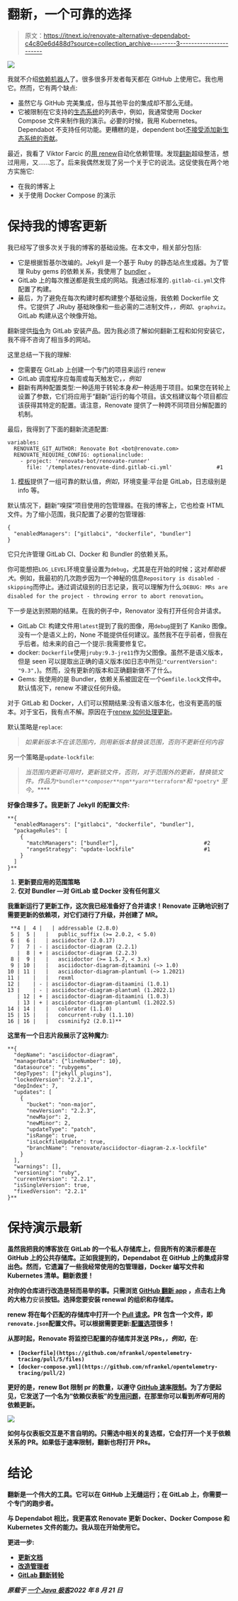 # 翻新，一个可靠的选择

> 原文：<https://itnext.io/renovate-alternative-dependabot-c4c80e6d488d?source=collection_archive---------3----------------------->

![](img/38b11c1206352e58724c68367c9993fa.png)

我就不介绍[依赖机器人](https://github.com/dependabot)了。很多很多开发者每天都在 GitHub 上使用它。我也用它。然而，它有两个缺点:

*   虽然它与 GitHub 完美集成，但与其他平台的集成却不那么无缝。
*   它被限制在它支持的[生态系统](https://docs.github.com/en/code-security/dependabot/dependabot-version-updates/configuration-options-for-the-dependabot.yml-file#package-ecosystem)的列表中，例如，我通常使用 Docker Compose 文件来制作我的演示。必要的时候，我用 Kubernetes。Dependabot 不支持任何功能。更糟糕的是，dependent bot[不接受添加新生态系统的贡献](https://github.com/dependabot/dependabot-core/blob/main/CONTRIBUTING.md#contributing-new-ecosystems)。

最近，我看了 Viktor Farcic 的[用 renew](https://www.youtube.com/watch?v=l0YH557eIiE)自动化依赖管理。发现[翻新](https://www.mend.io/free-developer-tools/renovate/)超级整洁，想过用用，又……忘了。后来我偶然发现了另一个关于它的说法。这促使我在两个地方实施它:

*   在我的博客上
*   关于使用 Docker Compose 的演示

# 保持我的博客更新

我已经写了很多次关于我的博客的基础设施。在本文中，相关部分包括:

*   它是根据哲基尔改编的。Jekyll 是一个基于 Ruby 的静态站点生成器。为了管理 Ruby gems 的依赖关系，我使用了 [bundler](https://bundler.io/) 。
*   GitLab 上的每次推送都是我生成的网站。我通过标准的`.gitlab-ci.yml`文件配置了构建。
*   最后，为了避免在每次构建时都构建整个基础设施，我依赖 Dockerfile 文件。它提供了 JRuby 基础映像和一些必需的二进制文件，*，例如*、`graphviz`。GitLab 构建从这个映像开始。

翻新提供[指令](https://gitlab.com/renovate-bot/renovate-runner/)为 GitLab 安装产品。因为我必须了解如何翻新工程和如何安装它，我不得不咨询了相当多的网站。

这里总结一下我的理解:

*   您需要在 GitLab 上创建一个专门的项目来运行 renew
*   GitLab 调度程序应每周或每天触发它，*，例如*
*   翻新有两种配置类型:一种适用于转轮本身*和*一种适用于项目。如果您在转轮上设置了参数，它们将应用于“翻新”运行的每个项目。该文档建议每个项目都应该获得其特定的配置。请注意，Renovate 提供了一种跨不同项目分解配置的机制。

最后，我得到了下面的翻新流道配置:

```
variables:
  RENOVATE_GIT_AUTHOR: Renovate Bot <bot@renovate.com>
  RENOVATE_REQUIRE_CONFIG: optionalinclude:
    - project: 'renovate-bot/renovate-runner'
      file: '/templates/renovate-dind.gitlab-ci.yml'              #1
```

1.  [模板](https://gitlab.com/renovate-bot/renovate-runner/-/blob/main/templates/renovate-dind.gitlab-ci.yml)提供了一组可靠的默认值，*例如*，环境变量:平台是 GitLab，日志级别是 info 等。

默认情况下，翻新“嗅探”项目使用的包管理器。在我的博客上，它也检查 HTML 文件。为了缩小范围，我只配置了必要的包管理器:

```
{
  "enabledManagers": ["gitlabci", "dockerfile", "bundler"]
}
```

它只允许管理 GitLab CI、Docker 和 Bundler 的依赖关系。

你可能想把`LOG_LEVEL`环境变量设置为`debug`，尤其是在开始的时候；这对*帮助极大*。例如，我最初的几次跑步因为一个神秘的信息`Repository is disabled - skipping`而停止。通过调试级别的日志记录，我可以理解为什么:`DEBUG: MRs are disabled for the project - throwing error to abort renovation`。

下一步是达到预期的结果。在我的例子中，Renovator 没有打开任何合并请求。

*   GitLab CI:
    构建文件用`latest`提到了我的图像，用`debug`提到了 Kaniko 图像。没有一个是语义上的，None 不能提供任何建议。虽然我不在乎前者，但我在乎后者。给未来的自己一个提示:我需要修复它。
*   docker:
    `Dockerfile`使用`jruby:9.3-jre11`作为父图像。虽然不是语义版本，但是 seen 可以提取出正确的语义版本(如日志中所见:`"currentVersion": "9.3",`)。然而，没有更新的版本和正确翻新做不了什么。
*   Gems:
    我使用的是 Bundler，依赖关系被固定在一个`Gemfile.lock`文件中。默认情况下，renew 不建议任何升级。

对于 GitLab 和 Docker，人们可以预期结果:没有语义版本化，也没有更高的版本。对于宝石，我有点不解。原因在于[renew 如何处理更新](https://docs.renovatebot.com/configuration-options/#rangestrategy)。

默认策略是`replace`:

> *如果新版本不在该范围内，则用新版本替换该范围，否则不更新任何内容*

另一个策略是`update-lockfile`:

> *当范围内更新可用时，更新锁文件，否则，对于范围外的更新，替换锁文件。作品为*`*bundler*`*`*composer*`*`*npm*`*`*yarn*`*`*terraform*`*和* `*poetry*` *至今。*****

**好像合理多了。我更新了 Jekyll 的配置文件:**

```
**{
  "enabledManagers": ["gitlabci", "dockerfile", "bundler"],
  "packageRules": [
    {
      "matchManagers": ["bundler"],                           #2
      "rangeStrategy": "update-lockfile"                      #1
    }
  ]
}**
```

1.  **更新要应用的范围策略**
2.  **仅对 Bundler —对 GitLab 或 Docker 没有任何意义**

**我重新运行了更新工作，这次我已经准备好了合并请求！Renovate 正确地识别了需要更新的依赖项，对它们进行了升级，并创建了 MR。**

```
 **4 |  4 |   | addressable (2.8.0)
 5 |  5 |   |   public_suffix (>= 2.0.2, < 5.0)
 6 |  6 |   | asciidoctor (2.0.17)
 7 |  7 | - | asciidoctor-diagram (2.2.1)
   |  8 | + | asciidoctor-diagram (2.2.3)
 8 |  9 |   |   asciidoctor (>= 1.5.7, < 3.x)
 9 | 10 |   |   asciidoctor-diagram-ditaamini (~> 1.0)
10 | 11 |   |   asciidoctor-diagram-plantuml (~> 1.2021)
11 |    |   |   rexml
12 |    | - | asciidoctor-diagram-ditaamini (1.0.1)
13 |    | - | asciidoctor-diagram-plantuml (1.2022.1)
   | 12 | + | asciidoctor-diagram-ditaamini (1.0.3)
   | 13 | + | asciidoctor-diagram-plantuml (1.2022.5)
14 | 14 |   |   colorator (1.1.0)
15 | 15 |   |   concurrent-ruby (1.1.10)
16 | 16 |   |   cssminify2 (2.0.1)**
```

**这里有一个日志片段展示了这种魔力:**

```
**{
  "depName": "asciidoctor-diagram",
  "managerData": {"lineNumber": 10},
  "datasource": "rubygems",
  "depTypes": ["jekyll_plugins"],
  "lockedVersion": "2.2.1",
  "depIndex": 7,
  "updates": [
    {
      "bucket": "non-major",
      "newVersion": "2.2.3",
      "newMajor": 2,
      "newMinor": 2,
      "updateType": "patch",
      "isRange": true,
      "isLockfileUpdate": true,
      "branchName": "renovate/asciidoctor-diagram-2.x-lockfile"
    }
  ],
  "warnings": [],
  "versioning": "ruby",
  "currentVersion": "2.2.1",
  "isSingleVersion": true,
  "fixedVersion": "2.2.1"
}**
```

# **保持演示最新**

**虽然我把我的博客放在 GitLab 的一个私人存储库上，但我所有的演示都是在 GitHub 上的公共存储库。正如我提到的，Dependabot 在 GitHub 上的集成非常出色。然而，它遗漏了一些我经常使用的包管理器，Docker 编写文件和 Kubernetes 清单。翻新救援！**

**对你的仓库进行改造是轻而易举的事。只需浏览 [GitHub 翻新 app](https://github.com/apps/renovate) ，点击右上角的大格力**安装**按钮。选择您要安装 renewal 的组织和存储库。**

**renew 将在每个匹配的存储库中打开一个 [Pull 请求](https://github.com/nfrankel/opentelemetry-tracing/pull/1)。PR 包含一个文件，即`renovate.json`配置文件。可以根据需要更新:[配置选项](https://docs.renovatebot.com/configuration-options/)很多！**

**从那时起，Renovate 将监控已配置的存储库并发送 PRs，*，例如*，在:**

*   **`[Dockerfile](https://github.com/nfrankel/opentelemetry-tracing/pull/5/files)`**
*   **`[docker-compose.yml](https://github.com/nfrankel/opentelemetry-tracing/pull/2)`**

**更好的是，renew Bot 限制 pr 的数量，以遵守 [GitHub 速率限制](https://docs.github.com/en/rest/overview/resources-in-the-rest-api#rate-limiting)。为了方便起见，它发送了一个名为“依赖仪表板”的[专用问题](https://github.com/nfrankel/opentelemetry-tracing/issues/4)，在那里你可以看到*所有*可用的依赖更新。**

**![](img/4f342446d4c4dbe36c710b09333ec95a.png)**

**如何与仪表板交互是不言自明的。只需选中相关的复选框，它会打开一个关于依赖关系的 PR。如果低于速率限制，翻新也将打开 PRs。**

# **结论**

**翻新是一个伟大的工具。它可以在 GitHub 上无缝运行；在 GitLab 上，你需要一个专门的跑步者。**

**与 Dependabot 相比，我更喜欢 Renovate 更新 Docker、Docker Compose 和 Kubernetes 文件的能力。我从现在开始使用它。**

****更进一步:****

*   **[更新文档](https://docs.renovatebot.com/)**
*   **[改造管理者](https://docs.renovatebot.com/modules/manager/)**
*   **[GitLab 翻新转轮](https://gitlab.com/renovate-bot/renovate-runner)**

***原载于* [*一个 Java 极客*](https://blog.frankel.ch/renovate-alternative-dependabot/)*2022 年 8 月 21 日***